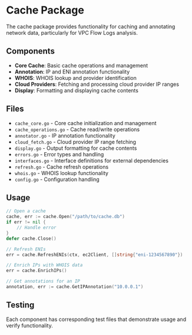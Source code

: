 # Cache Package

The cache package provides functionality for caching and annotating network data, particularly for VPC Flow Logs analysis.

## Components

- **Core Cache**: Basic cache operations and management
- **Annotation**: IP and ENI annotation functionality
- **WHOIS**: WHOIS lookup and provider identification
- **Cloud Providers**: Fetching and processing cloud provider IP ranges
- **Display**: Formatting and displaying cache contents

## Files

- `cache_core.go` - Core cache initialization and management
- `cache_operations.go` - Cache read/write operations
- `annotator.go` - IP annotation functionality
- `cloud_fetch.go` - Cloud provider IP range fetching
- `display.go` - Output formatting for cache contents
- `errors.go` - Error types and handling
- `interfaces.go` - Interface definitions for external dependencies
- `refresh.go` - Cache refresh operations
- `whois.go` - WHOIS lookup functionality
- `config.go` - Configuration handling

## Usage

```go
// Open a cache
cache, err := cache.Open("/path/to/cache.db")
if err != nil {
    // Handle error
}
defer cache.Close()

// Refresh ENIs
err = cache.RefreshENIs(ctx, ec2Client, []string{"eni-1234567890"})

// Enrich IPs with WHOIS data
err = cache.EnrichIPs()

// Get annotations for an IP
annotation, err := cache.GetIPAnnotation("10.0.0.1")
```

## Testing

Each component has corresponding test files that demonstrate usage and verify functionality.
